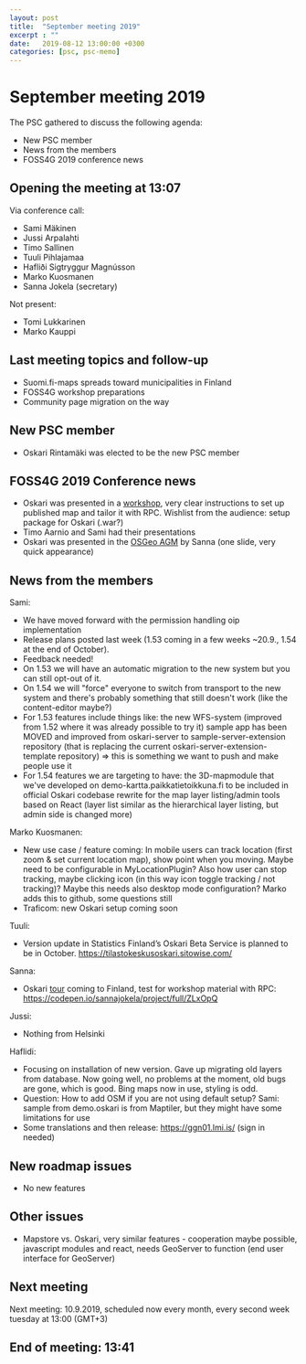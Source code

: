 ```yaml
---
layout: post
title:  "September meeting 2019"
excerpt : ""
date:   2019-08-12 13:00:00 +0300
categories: [psc, psc-memo]
---
```


# September meeting 2019

The PSC gathered to discuss the following agenda:

- New PSC member
- News from the members
- FOSS4G 2019 conference news

## Opening the meeting at 13:07

Via conference call:

- Sami Mäkinen
- Jussi Arpalahti
- Timo Sallinen
- Tuuli Pihlajamaa
- Hafliði Sigtryggur Magnússon
- Marko Kuosmanen
- Sanna Jokela (secretary)

Not present:

- Tomi Lukkarinen
- Marko Kauppi

## Last meeting topics and follow-up

- Suomi.fi-maps spreads toward municipalities in Finland
- FOSS4G workshop preparations
- Community page migration on the way

## New PSC member

- Oskari Rintamäki was elected to be the new PSC member

## FOSS4G 2019 Conference news

- Oskari was presented in a [workshop](https://github.com/oskariorg/oskari-docs/blob/master/md/documentation/examples/FOSS4G_2019/workshop.md), very clear instructions to set up published map and tailor it with RPC. Wishlist from the audience: setup package for Oskari (.war?)
- Timo Aarnio and Sami had their presentations
- Oskari was presented in the [OSGeo AGM](https://docs.google.com/presentation/d/1imiG7x09ry7lGvmS15FCVq2Z7yaICY00fcpXBK27TXY/edit) by Sanna (one slide, very quick appearance)

## News from the members

Sami:
- We have moved forward with the permission handling oip implementation
- Release plans posted last week (1.53 coming in a few weeks ~20.9., 1.54 at the end of October). 
- Feedback needed! 
- On 1.53 we will have an automatic migration to the new system but you can still opt-out of it. 
- On 1.54 we will "force" everyone to switch from transport to the new system and there's probably something that still doesn't work (like the content-editor maybe?)
- For 1.53 features include things like: the new WFS-system (improved from 1.52 where it was already possible to try it)
sample app has been MOVED and improved from oskari-server to sample-server-extension repository (that is replacing the current oskari-server-extension-template repository) ⇒ this is something we want to push and make people use it
- For 1.54 features we are targeting to have: the 3D-mapmodule that we've developed on demo-kartta.paikkatietoikkuna.fi to be included in official Oskari codebase
rewrite for the map layer listing/admin tools based on React (layer list similar as the hierarchical layer listing, but admin side is changed more)

Marko Kuosmanen: 
- New use case / feature coming: In mobile users can track location (first zoom & set current location map), show point when you moving. Maybe need to be configurable in MyLocationPlugin? Also how user can stop tracking, maybe clicking icon (in this way icon toggle tracking / not tracking)? Maybe this needs also desktop mode configuration? Marko adds this to github, some questions still
- Traficom: new Oskari setup coming soon

Tuuli: 
- Version update in Statistics Finland’s Oskari Beta Service is planned to be in October. https://tilastokeskusoskari.sitowise.com/

Sanna:
- Oskari [tour](https://www.meetup.com/Oskari-Your-geospatial-friend/) coming to Finland, test for workshop material with RPC: https://codepen.io/sannajokela/project/full/ZLxOpQ

Jussi: 
- Nothing from Helsinki

Haflidi:
- Focusing on installation of new version. Gave up migrating old layers from database. Now going well, no problems at the moment, old bugs are gone, which is good. Bing maps now in use, styling is odd.
- Question: How to add OSM if you are not using default setup? Sami: sample from demo.oskari is from Maptiler, but they might have some limitations for use
- Some translations and then release: https://ggn01.lmi.is/ (sign in needed)


## New roadmap issues

- No new features

## Other issues

- Mapstore vs. Oskari, very similar features - cooperation maybe possible, javascript modules and react, needs GeoServer to function (end user interface for GeoServer)


## Next meeting

Next meeting: 10.9.2019, scheduled now every month, every second week tuesday at 13:00 (GMT+3)

## End of meeting: 13:41
